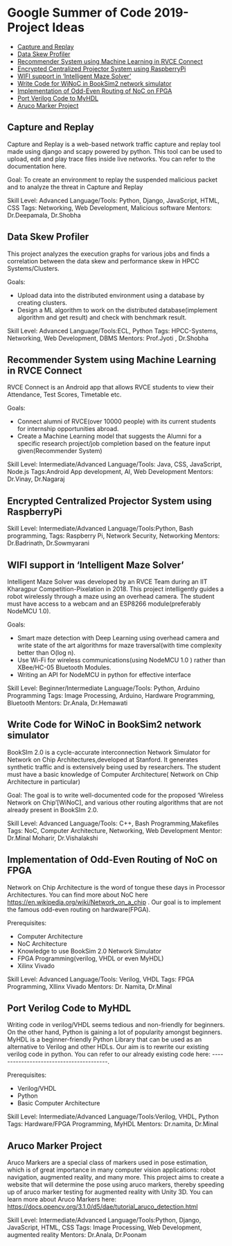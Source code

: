 # Google Summer of Code 2019- Project Ideas


- [Capture and Replay](#capture-and-replay)
- [Data Skew Profiler](https://github.com/world-of-open-source/world-of-open-source.github.io/blob/master/index.md#data-skew-profiler)
- [Recommender System using Machine Learning in RVCE Connect](https://github.com/world-of-open-source/world-of-open-source.github.io/blob/master/index.md#recommender-system-using-machine-learning-in-rvce-connect)
- [Encrypted Centralized Projector System using RaspberryPi](https://github.com/world-of-open-source/world-of-open-source.github.io/blob/master/index.md#encrypted-centralized-projector-system-using-raspberrypi)
- [WIFI support in ‘Intelligent Maze Solver’](https://github.com/world-of-open-source/world-of-open-source.github.io/blob/master/index.md#wifi-support-in-intelligent-maze-solver)
- [Write Code for WiNoC in BookSim2 network simulator](https://github.com/world-of-open-source/world-of-open-source.github.io/blob/master/index.md#write-code-for-winoc-in-booksim2-network-simulator)
- [Implementation of Odd-Even Routing of NoC on FPGA](https://github.com/world-of-open-source/world-of-open-source.github.io/blob/master/index.md#implementation-of-odd-even-routing-of-noc-on-fpga)
- [Port Verilog Code to MyHDL](https://github.com/world-of-open-source/world-of-open-source.github.io/blob/master/index.md#port-verilog-code-to-myhdl) 
- [Aruco Marker Project](https://github.com/world-of-open-source/world-of-open-source.github.io/blob/master/index.md#aruco-marker-project)


## Capture and Replay ##

 Capture and Replay is a web-based network traffic capture and replay tool made using django and scapy powered by python. This tool can be used to upload, edit and play trace files inside live networks. You can refer to the documentation here.

Goal: To create an environment to replay the suspended malicious packet and to analyze the threat in Capture and Replay
 
Skill Level: Advanced
Language/Tools: Python, Django, JavaScript, HTML, CSS
Tags: Networking, Web Development, Malicious software
Mentors: Dr.Deepamala, Dr.Shobha

## Data Skew Profiler

This project analyzes the execution graphs for various jobs and finds a correlation between the data skew and performance skew in HPCC Systems/Clusters.

Goals:
- Upload data into the distributed environment using a database by creating clusters.
- Design a ML algorithm to work on the distributed database(implement algorithm and get result) and check with benchmark result.

Skill Level: Advanced
Language/Tools:ECL, Python
Tags: HPCC-Systems, Networking, Web Development, DBMS
Mentors: Prof.Jyoti , Dr.Shobha

## Recommender System using Machine Learning in RVCE Connect

RVCE Connect is an Android app that allows RVCE students to view their Attendance, Test Scores, Timetable etc.

Goals:
- Connect alumni of RVCE(over 10000 people) with its current students for internship opportunities abroad.
- Create a Machine Learning model that suggests the Alumni for a specific research project/job completion based on the feature input given(Recommender System)

Skill Level: Intermediate/Advanced
Language/Tools: Java, CSS, JavaScript, Node.js
Tags:Android App development, AI, Web Development
Mentors: Dr.Vinay, Dr.Nagaraj

## Encrypted Centralized Projector System using RaspberryPi



Skill Level: Intermediate/Advanced
Language/Tools:Python, Bash programming,
Tags: Raspberry Pi, Network Security, Networking
Mentors: Dr.Badrinath, Dr.Sowmyarani

## WIFI support in ‘Intelligent Maze Solver’

Intelligent Maze Solver was developed by an RVCE Team during an IIT Kharagpur Competition-Pixelation in 2018. This project intelligently guides a robot wirelessly through a maze using an overhead camera. The student must have access to a webcam and an ESP8266 module(preferably NodeMCU 1.0). 

Goals:
- Smart maze detection with Deep Learning using overhead camera and write state of the art algorithms for maze traversal(with time complexity better than O(log n).
- Use Wi-Fi for wireless communications(using NodeMCU 1.0 ) rather than XBee/HC-05 Bluetooth Modules.
- Writing an API for NodeMCU in python for effective interface

Skill Level: Beginner/Intermediate
Language/Tools: Python, Arduino Programming
Tags: Image Processing, Arduino, Hardware Programming, Bluetooth
Mentors: Dr.Anala, Dr.Hemawati

## Write Code for WiNoC in BookSim2 network simulator

BookSIm 2.0 is a cycle-accurate interconnection Network Simulator for Network on Chip Architectures,developed at Stanford. It generates synthetic traffic and is extensively being used by researchers.
The student must have a basic knowledge of Computer Architecture( Network on Chip Architecture in particular)

Goal: The goal is to write well-documented code for the proposed ‘Wireless Network on Chip’[WiNoC], and various other routing algorithms that are not already present in BookSIm 2.0.

Skill Level: Advanced
Language/Tools: C++, Bash Programming,Makefiles
Tags: NoC, Computer Architecture, Networking, Web Development
Mentor: Dr.Minal Moharir, Dr.Vishalakshi

## Implementation of Odd-Even Routing of NoC on FPGA

Network on Chip Architecture is the word of tongue these days in Processor Architectures. You can find more about NoC here https://en.wikipedia.org/wiki/Network_on_a_chip . Our goal is to implement the famous odd-even routing on hardware(FPGA). 

Prerequisites:
- Computer Architecture
- NoC Architecture
- Knowledge to use BookSim 2.0 Network Simulator
- FPGA Programming(verilog, VHDL or even MyHDL)
- Xilinx Vivado

Skill Level: Advanced
Language/Tools: Verilog, VHDL
Tags: FPGA Programming, XIlinx Vivado
Mentors: Dr. Namita, Dr.Minal

## Port Verilog Code to MyHDL 

Writing code in verilog/VHDL seems tedious and non-friendly for beginners. On the other hand, Python is gaining a lot of popularity amongst beginners. MyHDL is a beginner-friendly Python Library that can be used as an alternative to Verilog and other HDLs.
Our aim is to rewrite our existing verilog code in python.
You can refer to our already existing code here: ----------------------------------------.

Prerequisites:
- Verilog/VHDL
- Python
- Basic Computer Architecture

Skill Level: Intermediate/Advanced
Language/Tools:Verilog, VHDL, Python
Tags: Hardware/FPGA Programming, MyHDL
Mentors: Dr.namita, Dr.Minal

## Aruco Marker Project

Aruco Markers are a special class of markers used in pose estimation, which is of great importance in many computer vision applications: robot navigation, augmented reality, and many more. This project aims to create a website that will determine the pose using aruco markers, thereby speeding up of aruco marker testing for augmented reality with Unity 3D.
You can learn more about Aruco Markers here: https://docs.opencv.org/3.1.0/d5/dae/tutorial_aruco_detection.html


Skill Level: Intermediate/Advanced
Language/Tools:Python, Django, JavaScript, HTML, CSS
Tags: Image Processing, Web Development, augmented reality
Mentors: Dr.Anala, Dr.Poonam







